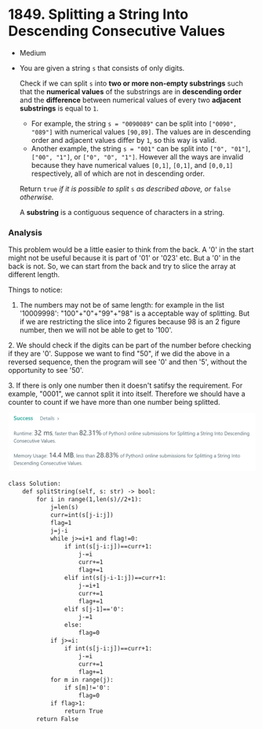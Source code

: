 # 1849. Splitting a String Into Descending Consecutive Values

* Medium
*   You are given a string `s` that consists of only digits.

    Check if we can split `s` into **two or more non-empty substrings** such that the **numerical values** of the substrings are in **descending order** and the **difference** between numerical values of every two **adjacent** **substrings** is equal to `1`.

    * For example, the string `s = "0090089"` can be split into `["0090", "089"]` with numerical values `[90,89]`. The values are in descending order and adjacent values differ by `1`, so this way is valid.
    * Another example, the string `s = "001"` can be split into `["0", "01"]`, `["00", "1"]`, or `["0", "0", "1"]`. However all the ways are invalid because they have numerical values `[0,1]`, `[0,1]`, and `[0,0,1]` respectively, all of which are not in descending order.

    Return `true` _if it is possible to split_ `s`​​​​​​ _as described above, or_ `false` _otherwise._

    A **substring** is a contiguous sequence of characters in a string.

### Analysis&#x20;

This problem would be a little easier to think from the back. A '0' in the start might not be useful because it is part of '01' or '023' etc. But a '0' in the back is not. So, we can start from the back and try to slice the array at different length.&#x20;

Things to notice:

1. The numbers may not be of same length: for example in the list '10009998': "100"+"0"+"99"+"98" is a acceptable way of splitting. But if we are restricting the slice into 2 figures because 98 is an 2 figure number, then we will not be able to get to '100'.&#x20;

&#x20; 2\.  We should check if the digits can be part of the number before checking if they are '0'. Suppose we want to find "50", if we did the above in a reversed sequence, then the program will see '0' and then '5', without the opportunity to see '50'.

&#x20; 3\. If there is only one number then it doesn't satifsy the requirement. For example, "0001", we cannot split it into itself. Therefore we should have a counter to count if we have more than one number being splitted. &#x20;

![](<.gitbook/assets/image (8) (1) (1) (1).png>)

```
class Solution:
    def splitString(self, s: str) -> bool:
        for i in range(1,len(s)//2+1):
            j=len(s)
            curr=int(s[j-i:j])
            flag=1
            j=j-i
            while j>=i+1 and flag!=0:
                if int(s[j-i:j])==curr+1:
                    j-=i
                    curr+=1
                    flag+=1
                elif int(s[j-i-1:j])==curr+1:
                    j-=i+1
                    curr+=1
                    flag+=1
                elif s[j-1]=='0':
                    j-=1
                else:
                    flag=0
            if j>=i:
                if int(s[j-i:j])==curr+1:
                    j-=i
                    curr+=1
                    flag+=1
            for m in range(j):
                if s[m]!='0':
                    flag=0
            if flag>1:
                return True
        return False
```

